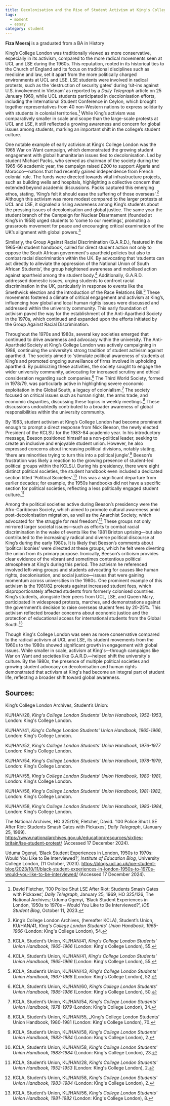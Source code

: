 ```yaml
---
title: Decolonisation and the Rise of Student Activism at King's College London
tags:
  - moment
  - essay
category: student
---
```

**Fiza Meeraj** is a graduated from a BA in History

King’s College London was traditionally viewed as more conservative, especially in its activism, compared to the more radical movements seen at UCL and LSE during the 1960s. This reputation, rooted in its historical ties to the Church of England and its focus on traditional disciplines such as medicine and law, set it apart from the more politically charged environments at UCL and LSE. LSE students were involved in radical protests, such as the ‘destruction of security gates’ during ‘sit-ins against U.S. involvement in Vietnam’ as reported by a _Daily Telegraph_ article on 25 January 1969, while UCL students participated in decolonisation efforts, including the International Student Conference in Ceylon, which brought together representatives from 40 non-Western nations to express solidarity with students in colonial territories.[^1] While King’s activism was comparatively smaller in scale and scope than the large-scale protests at UCL and LSE, it still reflected a growing awareness and concern for global issues among students, marking an important shift in the college’s student culture.

One notable example of early activism at King’s College London was the 1965 War on Want campaign, which demonstrated the growing student engagement with global humanitarian issues tied to decolonisation. Led by student Michael Packs, who served as chairman of the society during the 1965-66 academic year, the campaign raised £200 to support Algeria and Morocco—nations that had recently gained independence from French colonial rule. The funds were directed towards vital infrastructure projects, such as building wells and hospitals, highlighting a collective concern that extended beyond academic discussions. Packs captured this emerging ethos, stating, ‘King’s felt it should ease the suffering of those overseas'.[^2] Although this activism was more modest compared to the larger protests at UCL and LSE, it signaled a rising awareness among King’s students about the pressing issues of decolonisation and global justice. The same year the student branch of the Campaign for Nuclear Disarmament (founded at King’s in 1958) urged students to ‘come to our meetings’, promoting a grassroots movement for peace and encouraging critical examination of the UK’s alignment with global powers.[^3]

Similarly, the Group Against Racial Discrimination (G.A.R.D.), featured in the 1965-66 student handbook, called for direct student action not only to oppose the South African government's apartheid policies but also to combat racial discrimination within the UK. By advocating that ‘students can act directly to alleviate the oppression of the National Union of South African Students’, the group heightened awareness and mobilised action against apartheid among the student body.[^4] Additionally, G.A.R.D. addressed domestic issues, urging students to confront racial discrimination in the UK, particularly in response to events like the Smethwick election and the introduction of the Race Relations Bill.[^5] These movements fostered a climate of critical engagement and activism at King’s, influencing how global and local human rights issues were discussed and addressed within the university community. This early foundation of activism paved the way for the establishment of the Anti-Apartheid Society in the 1970s, which continued and expanded upon the efforts initiated by the Group Against Racial Discrimination.

Throughout the 1970s and 1980s, several key societies emerged that continued to drive awareness and advocacy within the university. The Anti-Apartheid Society at King’s College London was actively campaigning in 1986, continuing the university’s strong tradition of student activism against apartheid. The society aimed to 'stimulate political awareness of students at King’s and promoted ongoing surveillance of firms involved in upholding apartheid. By publicizing these activities, the society sought to engage the wider university community, advocating for increased scrutiny and ethical consideration regarding such companies.[^6] The Third World Society, formed in 1978/79, was particularly active in highlighting severe economic exploitation in the Global South, a legacy of colonialism.[^7] The society focused on critical issues such as human rights, the arms trade, and economic disparities, discussing these topics in weekly meetings.[^8] These discussions undoubtedly contributed to a broader awareness of global responsibilities within the university community.

By 1983, student activism at King’s College London had become prominent enough to prompt a direct response from Nick Beeson, the newly elected President of the KCLSU for the 1983-84 academic year. In his introductory message, Beeson positioned himself as a non-political leader, seeking to create an inclusive and enjoyable student union. However, he also expressed concerns about increasing political divisions, notably stating, ‘there are minorities trying to turn this into a political jungle’.[^9] Beeson’s frustration was likely a reaction to the growing presence of student-led political groups within the KCLSU. During his presidency, there were eight distinct political societies, the student handbook even included a dedicated section titled ‘Political Societies’.[^10] This was a significant departure from earlier decades; for example, the 1950s handbooks did not have a specific section for political societies, reflecting a less politically engaged student culture.[^11] 

Among the political societies active during Beeson’s presidency were the Afro-Caribbean Society, which aimed to promote cultural awareness amid post-decolonisation migration, as well as the Anarchist Society, which advocated for ‘the struggle for real freedom’.[^12] These groups not only mirrored larger societal issues—such as efforts to combat racial discrimination in the wake of events like the 1981 Brixton uprising—but also contributed to the increasingly radical and diverse political discourse at King’s during the early 1980s. It is likely that Beeson’s comments about ‘political loonies’ were directed at these groups, which he felt were diverting the union from its primary purpose. Ironically, Beeson’s criticism provides clear evidence of the vibrant and sometimes contentious political atmosphere at King’s during this period. The activism he referenced involved left-wing groups and students advocating for causes like human rights, decolonisation, and social justice—issues that were gaining momentum across universities in the 1980s. One prominent example of this activism is the 1981/82 protests against increased student fees, which disproportionately affected students from formerly colonised countries. King’s students, alongside their peers from UCL, LSE, and Queen Mary, participated in widespread protests, marches, and demonstrations against the government’s decision to raise overseas student fees by 20-25%. This activism reflected broader concerns about economic justice and the protection of educational access for international students from the Global South.[^13]

Though King's College London was seen as more conservative compared to the radical activism at UCL and LSE, its student movements from the 1960s to the 1980s showed significant growth in engagement with global issues. While smaller in scale, activism at King's—through campaigns like War on Want and societies like G.A.R.D.—helped shift the university's culture. By the 1980s, the presence of multiple political societies and growing student advocacy on decolonisation and human rights demonstrated that activism at King's had become an integral part of student life, reflecting a broader shift toward global awareness.

## Sources:

King’s College London Archives, Student’s Union: 

KU/HAN/28, _King's College London Students' Union Handbook, 1952-1953_, London: King's College London. 

KU/HAN/41, _King's College London Students' Union Handbook, 1965-1966_, London: King's College London.

KU/HAN/52, _King's College London Students' Union Handbook, 1976-1977_ London: King's College London.

KU/HAN/54, _King's College London Students' Union Handbook, 1978-1979_, London: King's College London.

KU/HAN/55, _King's College London Students' Union Handbook, 1980-1981_, London: King's College London.

KU/HAN/56, _King's College London Students' Union Handbook, 1981-1982_, London: King's College London.

KU/HAN/58, _King's College London Students' Union Handbook, 1983-1984_, London: King's College London.

The National Archives, HO 325/126, Fletcher, David. ‘100 Police Shut LSE After Riot: Students Smash Gates with Pickaxes’, _Daily Telegraph_, (January 25, 1969). <https://www.nationalarchives.gov.uk/education/resources/sixties-britain/lse-student-protest/> (Accessed 17 December 2024). 

Uduma Ogenyi, ‘Black Student Experiences in London, 1950s to 1970s: Would You Like to Be Interviewed?’, _Institute of Education Blog_, University College London, (11 October, 2023). <https://blogs.ucl.ac.uk/ioe-student-blog/2023/10/11/black-student-experiences-in-london-1950s-to-1970s-would-you-like-to-be-interviewed/> (Accessed 17 December 2024). 

[^1]: David Fletcher, ‘100 Police Shut LSE After Riot: Students Smash Gates with Pickaxes’, _Daily Telegraph_, January 25, 1969, HO 325/126, The National Archives;  Uduma Ogenyi, ‘Black Student Experiences in London, 1950s to 1970s – Would You Like to Be Interviewed?’, _IOE Student Blog_, October 11, 2023. 
[^2]: King’s College London Archives, (hereafter KCLA), Student’s Union, KU/HAN/41, _King's College London Students' Union Handbook, 1965-1966_ (London: King's College London), 54.
[^3]: KCLA, Student’s Union, KU/HAN/41, _King's College London Students' Union Handbook, 1965-1966_ (London: King's College London), 55.
[^4]: KCLA, Student’s Union, KU/HAN/41, _King's College London Students' Union Handbook, 1965-1966_ (London: King's College London), 55.
[^5]: KCLA, Student’s Union, KU/HAN/43, _King's College London Students' Union Handbook, 1967-1968_ (London: King's College London), 52.
[^6]: KCLA, Student’s Union, KU/HAN/60, _King’s College London Students' Union Handbook, 1985-1986_ (London: King's College London), 50.
[^7]: KCLA, Student’s Union, KU/HAN/54, _King's College London Students' Union Handbook, 1978-1979_ (London: King's College London), 34.
[^8]: KCLA, Student’s Union, KU/HAN/55, _King's College London Students' Union Handbook, 1980-1981 (London: King's College London), 70.
[^9]: KCLA, Student’s Union, KU/HAN/58, _King's College London Students' Union Handbook, 1983-1984_ (London: King's College London), 2.
[^10]: KCLA, Student’s Union, KU/HAN/58, _King's College London Students' Union Handbook, 1983-1984_ (London: King's College London), 23.
[^11]: KCLA, Student’s Union, KU/HAN/28, _King's College London Students' Union Handbook, 1952-1953_ (London: King's College London), 2.
[^12]: KCLA, Student’s Union, KU/HAN/58, _King's College London Students' Union Handbook, 1983-1984_ (London: King's College London), 2.
[^13]: KCLA, Student’s Union, KU/HAN/56, _King's College London Students' Union Handbook, 1981-1982_ (London: King's College London), 8.
